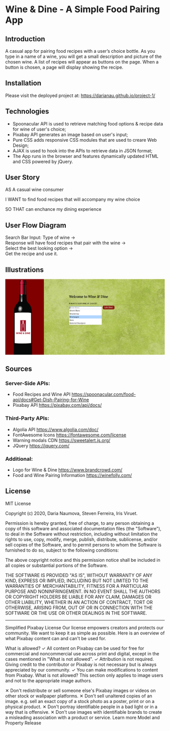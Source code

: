# Wine & Dine - A Simple Food Pairing App

## Introduction

A casual app for pairing food recipes with a user’s choice bottle. As you type in a name of a wine, you will get a small description and picture of the chosen wine. A list of recipes will appear as buttons on the page. When a button is chosen, a page will display showing the recipe.

## Installation

Please visit the deployed project at: https://darianau.github.io/project-1/ 

## Technologies

- Spoonacular API is used to retrieve matching food options & recipe data for wine of user's choice;
- Pixabay API generates an image based on user's input;  
- Pure CSS adds responsive CSS modules that are used to creare Web Design;  
- AJAX is used to hook into the APIs to retrieve data in JSON format;  
- The App runs in the browser and features dynamically updated HTML and CSS powered by jQuery.

## User Story

AS A casual wine consumer  

I WANT to find food recipes that will accompany my wine choice  

SO THAT can enchance my dining experience  

## User Flow Diagram 

Search Bar Input: Type of wine ->    
Response will have food recipes that pair with the wine ->  
Select the best looking option ->  
Get the recipe and use it.

## Illustrations

![wine&Dine](/assets/images/illustration.png)

## Sources

### Server-Side APIs:
- Food Recipes and Wine API https://spoonacular.com/food-api/docs#Get-Dish-Pairing-for-Wine  
- Pixabay API https://pixabay.com/api/docs/

### Third-Party APIs:
- Algolia API https://www.algolia.com/doc/
- FontAwesome Icons https://fontawesome.com/license
- Warning modals CDN https://sweetalert.js.org/
- JQuery https://jquery.com/ 

### Additional:
- Logo for Wine & Dine https://www.brandcrowd.com/ 
- Food and Wine Pairing Information https://winefolly.com/ 

## License

MIT License

Copyright (c) 2020, Daria Naumova, Steven Ferreira, Iris Viruet.

Permission is hereby granted, free of charge, to any person obtaining a copy of this software and associated documentation files (the "Software"), to deal in the Software without restriction, including without limitation the rights to use, copy, modify, merge, publish, distribute, sublicense, and/or sell copies of the Software, and to permit persons to whom the Software is furnished to do so, subject to the following conditions:

The above copyright notice and this permission notice shall be included in all copies or substantial portions of the Software.

THE SOFTWARE IS PROVIDED "AS IS", WITHOUT WARRANTY OF ANY KIND, EXPRESS OR IMPLIED, INCLUDING BUT NOT LIMITED TO THE WARRANTIES OF MERCHANTABILITY, FITNESS FOR A PARTICULAR PURPOSE AND NONINFRINGEMENT. IN NO EVENT SHALL THE AUTHORS OR COPYRIGHT HOLDERS BE LIABLE FOR ANY CLAIM, DAMAGES OR OTHER LIABILITY, WHETHER IN AN ACTION OF CONTRACT, TORT OR OTHERWISE, ARISING FROM, OUT OF OR IN CONNECTION WITH THE SOFTWARE OR THE USE OR OTHER DEALINGS IN THE SOFTWARE.

---------------------------------------------------------------------------------------------------------------------------------------
Simplified Pixabay License
Our license empowers creators and protects our community. We want to keep it as simple as possible. Here is an overview of what Pixabay content can and can't be used for.

What is allowed?
✓	All content on Pixabay can be used for free for commercial and noncommercial use across print and digital, except in the cases mentioned in "What is not allowed".
✓	Attribution is not required. Giving credit to the contributor or Pixabay is not necessary but is always appreciated by our community.
✓	You can make modifications to content from Pixabay.
What is not allowed?
This section only applies to image users and not to the appropriate image authors.

✕	Don't redistribute or sell someone else's Pixabay images or videos on other stock or wallpaper platforms.
✕	Don't sell unaltered copies of an image. e.g. sell an exact copy of a stock photo as a poster, print or on a physical product.
✕	Don't portray identifiable people in a bad light or in a way that is offensive.
✕	Don't use images with identifiable brands to create a misleading association with a product or service.
Learn more
Model and Property Release






